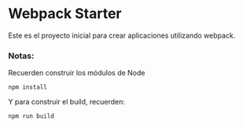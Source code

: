 # Webpack Starter

Este es el proyecto inicial para crear aplicaciones utilizando webpack.

### Notas:

Recuerden construir los módulos de Node

```
npm install
```

Y para construir el build, recuerden:

```
npm run build
```
